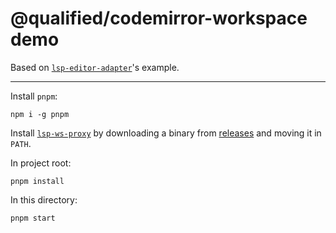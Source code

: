 # @qualified/codemirror-workspace demo

Based on [`lsp-editor-adapter`](https://github.com/wylieconlon/lsp-editor-adapter)'s example.

---

Install `pnpm`:

```
npm i -g pnpm
```

Install [`lsp-ws-proxy`](https://github.com/qualified/lsp-ws-proxy) by downloading a binary from [releases](https://github.com/qualified/lsp-ws-proxy/releases) and moving it in `PATH`.

In project root:

```
pnpm install
```

In this directory:

```
pnpm start
```
